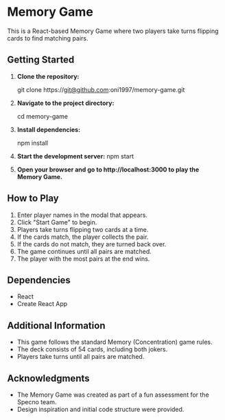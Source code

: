 # Memory Game

This is a React-based Memory Game where two players take turns flipping cards to find matching pairs.

## Getting Started

1. **Clone the repository:**

   git clone https://git@github.com:oni1997/memory-game.git

2. **Navigate to the project directory:**

   cd memory-game

3. **Install dependencies:**

   npm install

4. **Start the development server:**
   npm start

5. **Open your browser and go to http://localhost:3000 to play the Memory Game.**

## How to Play

1. Enter player names in the modal that appears.
2. Click "Start Game" to begin.
3. Players take turns flipping two cards at a time.
4. If the cards match, the player collects the pair.
5. If the cards do not match, they are turned back over.
6. The game continues until all pairs are matched.
7. The player with the most pairs at the end wins.

## Dependencies

- React
- Create React App

## Additional Information

- This game follows the standard Memory (Concentration) game rules.
- The deck consists of 54 cards, including both jokers.
- Players take turns until all pairs are matched.

## Acknowledgments

- The Memory Game was created as part of a fun assessment for the Specno team.
- Design inspiration and initial code structure were provided.
